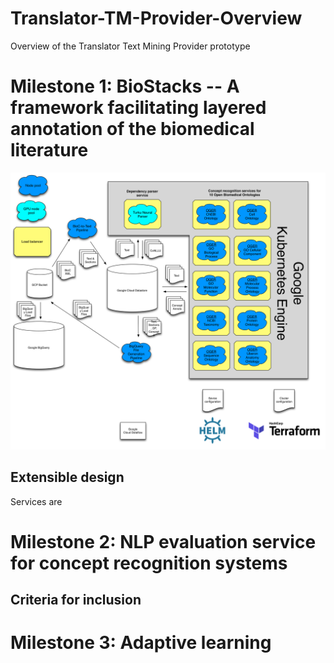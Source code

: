 # Translator-TM-Provider-Overview
Overview of the Translator Text Mining Provider prototype




# Milestone 1: BioStacks -- A framework facilitating layered annotation of the biomedical literature

![text](https://github.com/UCDenver-ccp/Translator-TM-Provider-Overview/blob/master/images/tm-provider-architecture.png "TM Provider architecture diagram")

## Extensible design
Services are 


# Milestone 2: NLP evaluation service for concept recognition systems




## Criteria for inclusion



# Milestone 3: Adaptive learning
